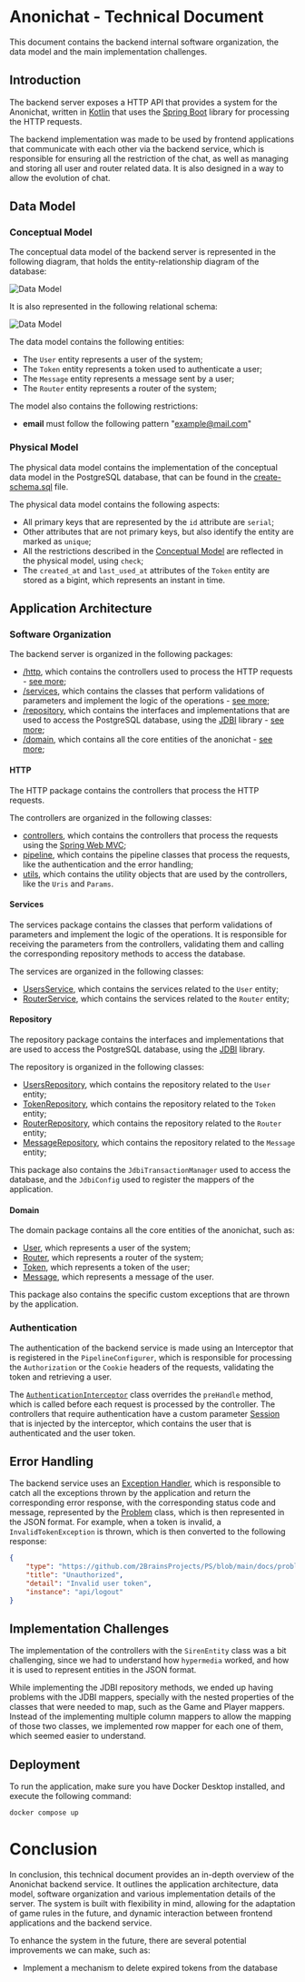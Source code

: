 # Anonichat - Technical Document

This document contains the backend internal software organization, the data model and the main implementation challenges.

## Introduction

The backend server exposes a HTTP API that provides a system for the Anonichat, written in [Kotlin](https://kotlinlang.org/) that uses the [Spring Boot](https://spring.io/projects/spring-boot) library for processing the HTTP requests. 

The backend implementation was made to be used by frontend applications that communicate with each other via the backend service, which is responsible for ensuring all the restriction of the chat, as well as managing and storing all user and router related data. It is also designed in a way to allow the evolution of chat.


## Data Model

### Conceptual Model

The conceptual data model of the backend server is represented in the following diagram, that holds the 
entity-relationship diagram of the database:

![Data Model](../../docs/diagrams/er-diagram.png)

It is also represented in the following relational schema:

![Data Model](../../docs/diagrams/relational-diagram.png)

The data model contains the following entities:
* The `User` entity represents a user of the system;
* The `Token` entity represents a token used to authenticate a user;
* The `Message` entity represents a message sent by a user;
* The `Router` entity represents a router of the system;


The model also contains the following restrictions:
* __email__ must follow the following pattern "example@mail.com"


### Physical Model

The physical data model contains the implementation of the conceptual data model in the PostgreSQL database, that can be found in the [create-schema.sql](./src/sql/create-schema.sql) file.


The physical data model contains the following aspects:
* All primary keys that are represented by the `id` attribute are `serial`;
* Other attributes that are not primary keys, but also identify the entity are marked as `unique`;
* All the restrictions described in the [Conceptual Model](#conceptual-model) are reflected in the physical model, using `check`;
* The `created_at` and `last_used_at` attributes of the `Token` entity are stored as a bigint, which represents an instant in time.


## Application Architecture

### Software Organization

The backend server is organized in the following packages:
* [/http](./src/main/kotlin/pt/isel/ps/anonichat/http), which contains the controllers used to process the HTTP requests - [see more](#http);
* [/services](./src/main/kotlin/pt/isel/ps/anonichat/services/), which contains the classes that perform validations of parameters and implement the logic of the operations - [see more](#services);
* [/repository](./src/main/kotlin/pt/isel/ps/anonichat/repository/), which contains the interfaces and implementations that are used to access the PostgreSQL database, using the [JDBI](https://jdbi.org/) library - [see more](#repository);
* [/domain](./src/main/kotlin/pt/isel/ps/anonichat/domain/), which contains all the core entities of the anonichat - [see more](#domain);


#### HTTP

The HTTP package contains the controllers that process the HTTP requests.

The controllers are organized in the following classes:
* [controllers](./src/main/kotlin/pt/isel/ps/anonichat/http/controllers/), which contains the controllers that process the requests using the [Spring Web MVC](https://docs.spring.io/spring-framework/reference/web/webmvc.html);
* [pipeline](./src/main/kotlin/pt/isel/ps/anonichat/http/pipeline/), which contains the pipeline classes that process the requests, like the authentication and the error handling;
* [utils](./src/main/kotlin/pt/isel/ps/anonichat/http/utils/), which contains the utility objects that are used by the controllers, like the `Uris` and `Params`.


#### Services

The services package contains the classes that perform validations of parameters and implement the logic of the operations. It is responsible for receiving the parameters from the controllers, validating them and calling the corresponding repository methods to access the database.

The services are organized in the following classes:
* [UsersService](./src/main/kotlin/pt/isel/ps/anonichat/services/UserService.kt), which contains the services related to the `User` entity;
* [RouterService](./src/main/kotlin/pt/isel/ps/anonichat/services/RouterService.kt), which contains the services related to the `Router` entity;

#### Repository

The repository package contains the interfaces and implementations that are used to access the PostgreSQL database, using the [JDBI](https://jdbi.org/) library.

The repository is organized in the following classes:
* [UsersRepository](./src/main/kotlin/pt/isel/ps/anonichat/repository/UserRepository.kt), which contains the repository related to the `User` entity;
* [TokenRepository](./src/main/kotlin/pt/isel/ps/anonichat/repository/TokenRepository.kt), which contains the repository related to the `Token` entity;
* [RouterRepository](./src/main/kotlin/pt/isel/ps/anonichat/repository/RouterRepository.kt), which contains the repository related to the `Router` entity;
* [MessageRepository](./src/main/kotlin/pt/isel/ps/anonichat/repository/MessageRepository.kt), which contains the repository related to the `Message` entity;

This package also contains the `JdbiTransactionManager` used to access the database, and the `JdbiConfig` used to register the mappers of the application.


#### Domain

The domain package contains all the core entities of the anonichat, such as:
* [User](./src/main/kotlin/pt/isel/ps/anonichat/domain/user/User.kt), which represents a user of the system;
* [Router](./src/main/kotlin/pt/isel/ps/anonichat/domain/router/Router.kt), which represents a router of the system;
* [Token](./src/main/kotlin/pt/isel/ps/anonichat/domain/user/Token.kt), which represents a token of the user;
* [Message](./src/main/kotlin/pt/isel/ps/anonichat/domain/user/Message.kt), which represents a message of the user.

This package also contains the specific custom exceptions that are thrown by the application.


### Authentication

The authentication of the backend service is made using an Interceptor that is registered in the `PipelineConfigurer`, which is responsible for processing the `Authorization` or the `Cookie` headers of the requests, validating the token and retrieving a user.

The [`AuthenticationInterceptor`](./src/main/kotlin/pt/isel/ps/anonichat/http/pipeline/authentication/AuthenticationInterceptor.kt) class overrides the `preHandle` method, which is called before each request is processed by the controller.
The controllers that require authentication have a custom parameter [Session](./src/main/kotlin/pt/isel/ps/anonichat/http/pipeline/authentication/Session.kt) that is injected by the interceptor, which contains the user that is authenticated and the user token. 


## Error Handling

The backend service uses an [Exception Handler](./src/main/kotlin/pt/isel/ps/anonichat/http/pipeline/ExceptionHandler.kt), which is responsible to catch all the exceptions thrown by the 
application and return the corresponding error response, with the corresponding status code and message, represented by
the [Problem](./src/main/kotlin/pt/isel/ps/anonichat/http/media/Problem.kt) class, which is then represented in the JSON format. For example, when a token is invalid, a `InvalidTokenException` is thrown, which is then converted to the following response:

```json
{
    "type": "https://github.com/2BrainsProjects/PS/blob/main/docs/problems/invalid-token",
    "title": "Unauthorized",
    "detail": "Invalid user token",
    "instance": "api/logout"
}
```


## Implementation Challenges

The implementation of the controllers with the `SirenEntity` class was a bit challenging, since we had to understand how `hypermedia` worked, and how it is used to represent entities in the JSON format.

While implementing the JDBI repository methods, we ended up having problems with the JDBI mappers, specially with the nested properties of the classes that were needed to map, such as the Game and Player mappers. 
Instead of the implementing multiple column mappers to allow the mapping of those two classes, we implemented row mapper for each one of them, which seemed easier to understand.

## Deployment

To run the application, make sure you have Docker Desktop installed, and execute the following command:
```bash
docker compose up
```
# Conclusion

In conclusion, this technical document provides an in-depth overview of the Anonichat backend service. It outlines the application architecture, data model, software organization and various implementation details of the server.
The system is built with flexibility in mind, allowing for the adaptation of game rules in the future, and dynamic interaction between frontend applications and the backend service.

To enhance the system in the future, there are several potential improvements we can make, such as:
* Implement a mechanism to delete expired tokens from the database
